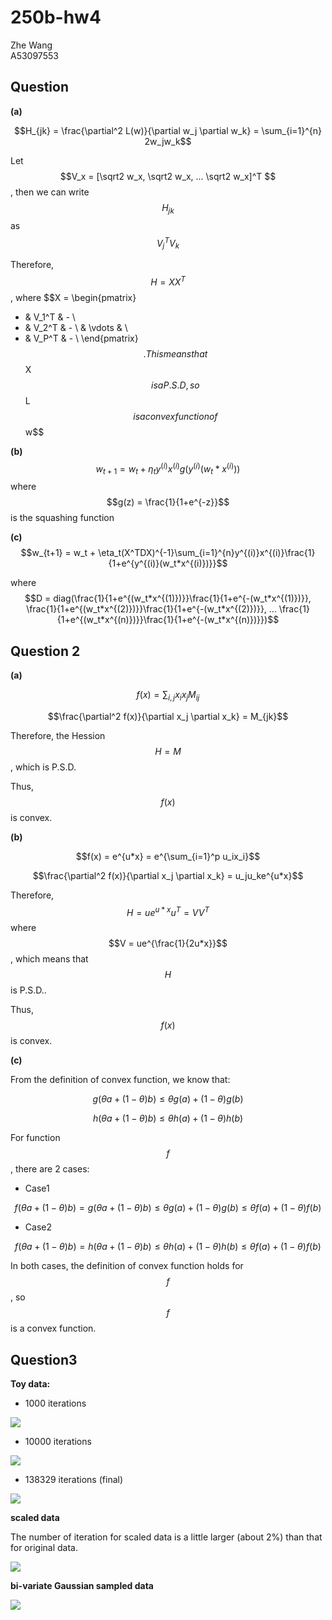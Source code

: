 # 250b-hw4

Zhe Wang  
A53097553

## Question 

**(a)**

$$H_{jk} = \frac{\partial^2 L(w)}{\partial w_j \partial w_k} = \sum_{i=1}^{n} 2w_jw_k$$

Let $$V_x = [\sqrt2 w_x, \sqrt2 w_x, ... \sqrt2 w_x]^T $$, then we can write $$H_{jk}$$ as $$V_j^TV_k$$

Therefore, $$H=XX^T$$, where 
$$X = \begin{pmatrix}
- & V_1^T & - \\
- & V_2^T & - \\
  & \vdots  &   \\
- & V_P^T & - \\
\end{pmatrix}$$.
This means that $$X$$ is a P.S.D, so $$L$$ is a convex function of $$w$$

**(b)**
$$w_{t+1} = w_t + \eta_{t}y^{(i)}x^{(i)}g(y^{(i)}(w_t*x^{(i)}))$$
where
$$g(z) = \frac{1}{1+e^{-z}}$$ is the squashing function

**(c)**
$$w_{t+1} = w_t + \eta_t(X^TDX)^{-1}\sum_{i=1}^{n}y^{(i)}x^{(i)}\frac{1}{1+e^{y^{(i)}(w_t*x^{(i)})}}$$

where $$D = diag(\frac{1}{1+e^{(w_t*x^{(1)})}}\frac{1}{1+e^{-(w_t*x^{(1)})}},  \frac{1}{1+e^{(w_t*x^{(2)})}}\frac{1}{1+e^{-(w_t*x^{(2)})}}, ... \frac{1}{1+e^{(w_t*x^{(n)})}}\frac{1}{1+e^{-(w_t*x^{(n)})}})$$



## Question 2

**(a)**

$$f(x) = \sum_{i,j}x_ix_jM_{ij}$$

$$\frac{\partial^2 f(x)}{\partial x_j \partial x_k} = M_{jk}$$

Therefore, the Hession $$H = M$$, which is P.S.D.

Thus, $$f(x)$$ is convex.

**(b)**

$$f(x) = e^{u*x} = e^{\sum_{i=1}^p u_ix_i}$$

$$\frac{\partial^2 f(x)}{\partial x_j \partial x_k} = u_ju_ke^{u*x}$$

Therefore, $$H = ue^{u*x}u^T = VV^T$$ where $$V = ue^{\frac{1}{2u*x}}$$, which means that $$H$$ is P.S.D..

Thus, $$f(x)$$ is convex.

**(c)**

From the definition of convex function, we know that:

$$g(\theta a + (1- \theta )b) \leq \theta g(a) + (1-\theta) g(b)$$

$$h(\theta a + (1- \theta )b) \leq \theta h(a) + (1-\theta) h(b)$$

For function $$f$$, there are 2 cases:
* Case1

$$f(\theta a + (1- \theta )b) = g(\theta a + (1- \theta )b) \leq \theta g(a) + (1-\theta) g(b) \leq\theta f(a) + (1-\theta) f(b)$$

* Case2

$$f(\theta a + (1- \theta )b) = h(\theta a + (1- \theta )b) \leq \theta h(a) + (1-\theta) h(b) \leq\theta f(a) + (1-\theta) f(b)$$

In both cases, the definition of convex function holds for $$f$$, so $$f$$ is a convex function.

## Question3

**Toy data:**
    
* 1000 iterations

![](Unknown-16)

* 10000 iterations

![](Unknown-17)

* 138329 iterations (final)

![](Unknown-15)

**scaled data**

The number of iteration for scaled data is a little larger (about 2%) than that for original data.

![](Unknown-18)


**bi-variate Gaussian sampled data**

![](Unknown-21)



